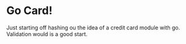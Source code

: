 # Go Card!
Just starting off hashing ou the idea of a credit card module with go. Validation would is a good start.